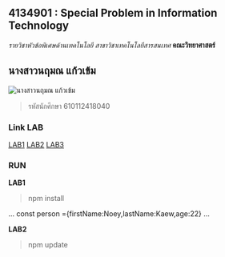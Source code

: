 ## 4134901 : Special Problem in Information Technology
_รายวิชาหัวข้อพิเศษด้านเทคโนโลยี_
_สาขาวิชาเทคโนโลยีสารสนเทศ_
**คณะวิทยาศาสตร์**

## นางสาวนฤมณ แก้วเข้ม
![นางสาวนฤมณ แก้วเข้ม](https://scontent.fnak1-1.fna.fbcdn.net/v/t1.6435-9/118006438_2731247027112646_3620021867242596698_n.jpg?_nc_cat=104&ccb=1-5&_nc_sid=09cbfe&_nc_eui2=AeGsVraeVFws65K9IUidDxt09bKT3gLu0Wv1spPeAu7Raw-4AQV1jWj1681HYuDXvaYm7wi0Tatbrxwx4D08kTpb&_nc_ohc=ixv6bE2hyIYAX-oVO-L&_nc_ht=scontent.fnak1-1.fna&oh=dae239b4f70b436603b0141cddd6016f&oe=61C1BC10)
> รหัสนักศึกษา 610112418040

### Link LAB

[LAB1](https://github.com/Naruemon16/4134901-2-64/tree/master/LAB1)
[LAB2](https://github.com/Naruemon16/4134901-2-64/tree/master/LAB2)
[LAB3](https://github.com/Naruemon16/4134901-2-64/tree/master/LAB3)

### RUN
**LAB1**

>npm install

...
 const person ={firstName:Noey,lastName:Kaew,age:22}
 ...

 **LAB2**

 >npm update
